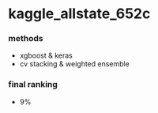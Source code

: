 # kaggle_allstate_652c

### methods
- xgboost & keras 
- cv stacking & weighted ensemble

### final ranking
- 9%
